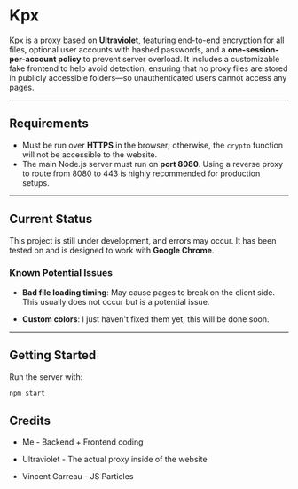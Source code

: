 # Kpx

Kpx is a proxy based on **Ultraviolet**, featuring end-to-end encryption for all files, optional user accounts with hashed passwords, and a **one-session-per-account policy** to prevent server overload. It includes a customizable fake frontend to help avoid detection, ensuring that no proxy files are stored in publicly accessible folders—so unauthenticated users cannot access any pages.  

---

## Requirements

- Must be run over **HTTPS** in the browser; otherwise, the `crypto` function will not be accessible to the website.  
- The main Node.js server must run on **port 8080**. Using a reverse proxy to route from 8080 to 443 is highly recommended for production setups.

---

## Current Status

This project is still under development, and errors may occur. It has been tested on and is designed to work with **Google Chrome**.

### Known Potential Issues

- **Bad file loading timing**: May cause pages to break on the client side. This usually does not occur but is a potential issue.

- **Custom colors**: I just haven't fixed them yet, this will be done soon.

---

## Getting Started

Run the server with:

```bash
npm start
```

## Credits

- Me - Backend + Frontend coding

- Ultraviolet - The actual proxy inside of the website

- Vincent Garreau - JS Particles
